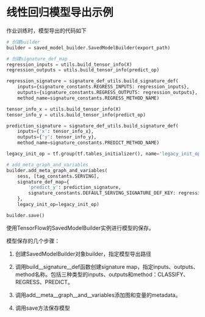 # 线性回归模型导出示例

作业训练时，模型导出的代码如下

```py
# 创建builder
builder = saved_model_builder.SavedModelBuilder(export_path)

# 创建signature_def_map
regression_inputs = utils.build_tensor_info(X)
regression_outputs = utils.build_tensor_info(predict_op)

regression_signature = signature_def_utils.build_signature_def(
    inputs={signature_constants.REGRESS_INPUTS: regression_inputs}, 
    outputs={signature_constants.REGRESS_OUTPUTS: regression_outputs},
    method_name=signature_constants.REGRESS_METHOD_NAME)

tensor_info_x = utils.build_tensor_info(X)
tensor_info_y = utils.build_tensor_info(predict_op)

prediction_signature = signature_def_utils.build_signature_def( 
    inputs={'x': tensor_info_x}, 
    outputs={'y': tensor_info_y}, 
    method_name=signature_constants.PREDICT_METHOD_NAME)

legacy_init_op = tf.group(tf.tables_initializer(), name='legacy_init_op')

# add_meta_graph_and_variables
builder.add_meta_graph_and_variables(
    sess, [tag_constants.SERVING], 
    signature_def_map={
        'predict_y': prediction_signature, 
        signature_constants.DEFAULT_SERVING_SIGNATURE_DEF_KEY: regression_signature,
    }, 
    legacy_init_op=legacy_init_op)

builder.save()
```

使用TensorFlow的SavedModelBuilder实例进行模型的保存。

模型保存的几个步骤：

1. 创建SavedModelBuilder对象builder，指定模型导出路径

2. 调用build\_\_signature\_\_def函数创建signature map，指定inputs、outputs、method名称。包括三种类型的inputs、outputs和method：CLASSIFY、REGRESS、PREDICT。 

3. 调用add_\_meta\_\_graph_\_and\_\_variables添加图和变量的metadata。

4. 调用save方法保存模型


